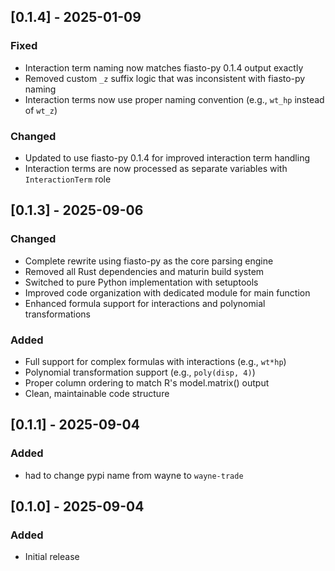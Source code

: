 ## [0.1.4] - 2025-01-09

### Fixed
- Interaction term naming now matches fiasto-py 0.1.4 output exactly
- Removed custom `_z` suffix logic that was inconsistent with fiasto-py naming
- Interaction terms now use proper naming convention (e.g., `wt_hp` instead of `wt_z`)

### Changed
- Updated to use fiasto-py 0.1.4 for improved interaction term handling
- Interaction terms are now processed as separate variables with `InteractionTerm` role

## [0.1.3] - 2025-09-06

### Changed

- Complete rewrite using fiasto-py as the core parsing engine
- Removed all Rust dependencies and maturin build system
- Switched to pure Python implementation with setuptools
- Improved code organization with dedicated module for main function
- Enhanced formula support for interactions and polynomial transformations

### Added

- Full support for complex formulas with interactions (e.g., `wt*hp`)
- Polynomial transformation support (e.g., `poly(disp, 4)`)
- Proper column ordering to match R's model.matrix() output
- Clean, maintainable code structure

## [0.1.1] - 2025-09-04

### Added

- had to change pypi name from wayne to `wayne-trade`

## [0.1.0] - 2025-09-04

### Added

- Initial release